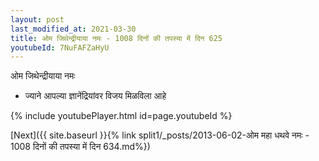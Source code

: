```yaml
---
layout: post
last_modified_at: 2021-03-30
title: ओम जिथेन्द्रीयाया नमः - 1008 दिनों की तपस्या में दिन 625
youtubeId: 7NuFAFZaHyU
---
```

 
 
 ओम जिथेन्द्रीयाया नमः  
 
 -  ज्याने आपल्या ज्ञानेंद्रियांवर विजय मिळविला आहे 
 
  
 
  
 
 
 
 
 
 


{% include youtubePlayer.html id=page.youtubeId %}
 
[Next]({{ site.baseurl }}{% link  split1/_posts/2013-06-02-ओम महा धथवे नमः - 1008 दिनों की तपस्या में दिन 634.md%})
 
